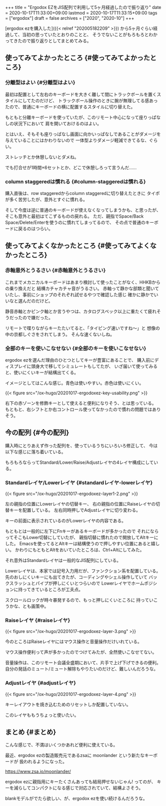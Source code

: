 +++
title = "Ergodox EZをJIS配列で利用して5ヶ月経過したので振り返り"
date = 2020-10-17T11:33:00+09:00
lastmod = 2020-10-17T11:33:15+09:00
tags = ["ergodox"]
draft = false
archives = ["2020", "2020-10"]
+++

[ergodox ezを購入した]({{< relref "202005182209" >}}) から5ヶ月ぐらい経過して、当初の思っていたとおりのことと、
そうでないことがもろもろとわかってきたので振り返りとしてまとめてみる。


## 使ってみてよかったところ {#使ってみてよかったところ}


### 分離型はよい {#分離型はよい}

最初は配置として左右のキーボードを大きく離して間にトラックボールを置くスタイルにしてたのだけど、
トラックボール操作のときに腕が無理してる感あったので、普通にキーボードの横に配置するスタイルに切り替えた。

もともと分離キーボードを使っていたが、このリモート中心になって座りっぱなしの状況下において
肩を開いておけるのはよい。

とはいえ、そもそも座りっぱなし画面に向かいっぱなしであることがダメージを与えていることにはかわりないので
一体型よりダメージ軽減できてるな、ぐらい。

ストレッチとか休憩しないとダメね。

でも打合せが1時間×6セットとか、どこで休憩しろって言うんだ……


### column staggeredは慣れる {#column-staggeredは慣れる}

購入直後は、row staggeredからcolumn staggeredに切り替えたときに
タイポが多く苦労したが、意外とすぐに慣れる。

そして今度は逆に普通のキーボードが使えなくなってしまうかも、と思ったが、
そこも意外と最初はてこずるものの戻れる。
ただ、親指でSpace/Back Space/Delete/Enterを使うのに慣れてしまってるので、
その点で普通のキーボードに戻るのはつらい。


## 使ってみてよくなかったところ {#使ってみてよくなかったところ}


### 赤軸意外とうるさい {#赤軸意外とうるさい}

これまでメカニカルキーボードはあまり検討して使ったことがなく、HHKBからの乗り換えだと
結構カチャカチャ音がうるさい。
赤軸って静かな部類と聞いていたし、事前にショップのそれぞれ試せるやつで確認した感じ
確かに静かでいいなと選んだのだけど。

静音赤軸とかピンク軸とか言うやつは、カタログスペック以上に重たくて疲れそうだったので嫌だった。

リモートで喋りながらキーたたいてると、「タイピング速いですね〜」と
想像の中の京都しぐさをされてしまう。
そんな速くないしね。


### 全部のキーを使いこなせない {#全部のキーを使いこなせない}

ergodox ezを選んだ理由のひとつとしてキーが豊富にあることで、
購入前にディスプレイに頭身大で移してシミュレートもしてたが、
いざ届いて使ってみると、使いにくいキーが結構出てくる。

イメージとしてはこんな感じ。青色は使いやすい。赤色は使いにくい。

{{< figure src="/ox-hugo/20201017-ergodoxez-key-usability.png" >}}

右下の赤ゾーンを修飾キーとして使えると便利になりそう、とは思っている。
もともと、右シフトとか右コントロール使ってなかったので慣れの問題ではありそう。


## 今の配列 {#今の配列}

購入時にとりあえず作った配列を、使っているうちにいろいろ修正して、
今は以下な感じに落ち着いている。

もろもろならってStandard/Lower/Raise/Adjustレイヤの4レイヤ構成にしている。


### Standardレイヤ/Lowerレイヤ {#standardレイヤ-lowerレイヤ}

{{< figure src="/ox-hugo/20201017-ergodoxez-layer1-2.png" >}}

左の親指の位置にLowerレイヤの切替キー、
右の親指の位置にRaiseレイヤの切替キーを配置している。
左右同時押しでAdjustレイヤに切り変わる。

キーの前面に表示されているのがLowerレイヤの内容である。

もともとは一般的に左下にFnキーがあるキーボードが多かったので
それにならってそこもLower切替にしていたが、
親指切替に慣れたので開放してAltキーにした。
Emacsを使ってるとAltキーは結構使うので押しやすい位置にあると嬉しい。
かわりにもともとAltをおいていたところは、Ctrl+Altにしてみた。

それ意外はStandardレイヤは一般的なJIS配列にしている。

Lowerレイヤは、本家では記号入力用だが、ファンクション系を配置している。
先のおしにくいキーにも出てきたが、コーディングやシェル操作していて
バックスラッシュとパイプが押しにくいとつらいので
Lowerレイヤでホームポジションに持ってきているところが工夫点。

スクロールロックが時々暴発するので、もっと押しにくいところに
持っていこうかな、とも画策中。


### Raiseレイヤ {#raiseレイヤ}

{{< figure src="/ox-hugo/20201017-ergodoxez-layer-3.png" >}}

今のところはRaiseレイヤにはマウス操作と音量操作だけいれている。

マウス操作便利って声が多かったのでつけてみたが、全然使いこなせてない。

音量操作は、このリモート会議全盛期において、片手で上げ下げできるの便利。
自分の発話のミュート/ミュート解除もやりたいのだけど、難しいんだろうな。


### Adjustレイヤ {#adjustレイヤ}

{{< figure src="/ox-hugo/20201017-ergodoxez-layer-4.png" >}}

キーレイアウトを焼き込むためのリセットしか配置していない。

このレイヤももうちょっと使いたい。


## まとめ {#まとめ}

こんな感じで、不満はいくつかあれど便利に使えている。

最近、ergodox ezの製造販売元であるzsaに moonlander という新たなキーボードが
扱われるようになった。

<https://www.zsa.io/moonlander/>

ergodox ezに親指用にキーたくさんあっても結局押せないじゃん! ってのが、
キーを減らしてコンパクトになる感じで対応されていて、結構よさそう。

blankモデルがでたら欲しい、が、ergodox ezを使い続けるんだろうな。

